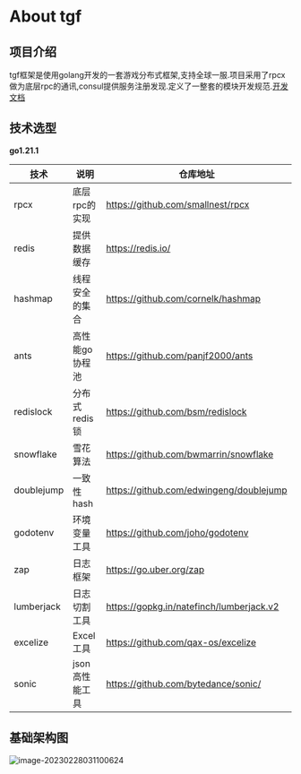# About tgf

## 项目介绍

​	tgf框架是使用golang开发的一套游戏分布式框架,支持全球一服.项目采用了rpcx做为底层rpc的通讯,consul提供服务注册发现.定义了一整套的模块开发规范.[开发文档](https://github.com/thkhxm/tgf/tree/develop/doc)

## 技术选型

**go1.21.1**

| 技术       | 说明           | 仓库地址                                 |
| ---------- | -------------- | ---------------------------------------- |
| rpcx       | 底层rpc的实现  | https://github.com/smallnest/rpcx        |
| redis      | 提供数据缓存   | https://redis.io/                        |
| hashmap    | 线程安全的集合 | https://github.com/cornelk/hashmap       |
| ants       | 高性能go协程池 | https://github.com/panjf2000/ants        |
| redislock  | 分布式redis锁  | https://github.com/bsm/redislock         |
| snowflake  | 雪花算法       | https://github.com/bwmarrin/snowflake    |
| doublejump | 一致性hash     | https://github.com/edwingeng/doublejump  |
| godotenv   | 环境变量工具   | https://github.com/joho/godotenv         |
| zap        | 日志框架       | https://go.uber.org/zap                  |
| lumberjack | 日志切割工具   | https://gopkg.in/natefinch/lumberjack.v2 |
| excelize   | Excel工具      | https://github.com/qax-os/excelize       |
| sonic      | json高性能工具 | https://github.com/bytedance/sonic/      |

## 基础架构图

![image-20230228031100624](http://oss.yamigame.net/picgo/image-20230228031100624.png)

#### 